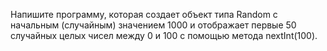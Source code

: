 Напишите программу, которая создает объект типа Random с начальным (случайным) значением 1000 и 
отображает первые 50 случайных целых чисел между 0 и 100 с помощью метода nextInt(100).